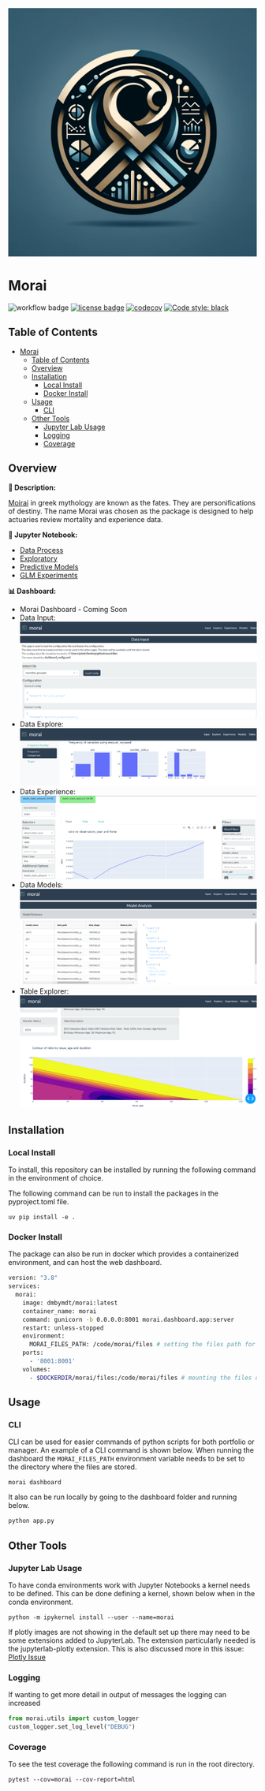 
<div align="center">
  <img src="morai/dashboard/assets/morai_logo.jpg"><br>
</div>

# Morai
![workflow badge](https://github.com/jkoestner/morai/actions/workflows/test-and-deploy.yml/badge.svg)
[![license badge](https://img.shields.io/github/license/jkoestner/morai)](https://github.com/jkoestner/morai/blob/main/LICENSE.md)
[![codecov](https://codecov.io/gh/jkoestner/morai/branch/main/graph/badge.svg?token=386HHBN1AK)](https://codecov.io/gh/jkoestner/morai)
[![Code style: black](https://img.shields.io/badge/code%20style-black-000000.svg)](https://github.com/psf/black)

## Table of Contents
- [Morai](#morai)
  - [Table of Contents](#table-of-contents)
  - [Overview](#overview)
  - [Installation](#installation)
    - [Local Install](#local-install)
    - [Docker Install](#docker-install)
  - [Usage](#usage)
    - [CLI](#cli)
  - [Other Tools](#other-tools)
    - [Jupyter Lab Usage](#jupyter-lab-usage)
    - [Logging](#logging)
    - [Coverage](#coverage)

## Overview

**📖 Description:**

[Moirai](https://en.wikipedia.org/wiki/Moirai#:~:text=In%20ancient%20Greek%20religion%20and,Moirai) 
in greek mythology are known as the fates. They are personifications of destiny.
The name Morai was chosen as the package is designed to help actuaries review 
mortality and experience data.

**🔬 Jupyter Notebook:**
<!--
these links were created by using the raw file link and then using tinyurl
to create a shortened link.
e.g.
https://github.com/jkoestner/morai/blob/main/notebooks/data_process.ipynb
https://github.com/jkoestner/morai/raw/main/notebooks/data_process.ipynb
https://tinyurl.com/
-->


- [Data Process](https://nbviewer.org/urls/tinyurl.com/morai-data)
- [Exploratory](https://nbviewer.org/urls/tinyurl.com/morai-explore)
- [Predictive Models](https://nbviewer.org/urls/tinyurl.com/morai-predict)
- [GLM Experiments](https://nbviewer.org/urls/tinyurl.com/morai-experiment-glm)

**📊 Dashboard:**

- Morai Dashboard - Coming Soon
- Data Input: ![dash_data_input](docs/screenshots/dash_data_input.png)
- Data Explore: ![dash_explore](docs/screenshots/dash_explore.png)
- Data Experience: ![dash_experience](docs/screenshots/dash_experience.png)
- Data Models: ![dash_models](docs/screenshots/dash_models.png)
- Table Explorer: ![dash_tables](docs/screenshots/dash_tables.png)

## Installation

### Local Install
To install, this repository can be installed by running the following command in 
the environment of choice.

The following command can be run to install the packages in the pyproject.toml file.

```
uv pip install -e .
```

### Docker Install
The package can also be run in docker which provides a containerized environment, and can host the web dashboard.

```bash
version: "3.8"
services:
  morai:
    image: dmbymdt/morai:latest
    container_name: morai
    command: gunicorn -b 0.0.0.0:8001 morai.dashboard.app:server
    restart: unless-stopped
    environment:
      MORAI_FILES_PATH: /code/morai/files # setting the files path for morai
    ports:
      - '8001:8001'
    volumes:
      - $DOCKERDIR/morai/files:/code/morai/files # mounting the files directory
```

## Usage

### CLI

CLI can be used for easier commands of python scripts for both portfolio or manager. An example of a CLI command is shown below. When running the dashboard the `MORAI_FILES_PATH` environment variable needs to be set to the directory where the files are stored.

```commandline
morai dashboard
```

It also can be run locally by going to the dashboard folder and running below.

```python
python app.py
```

## Other Tools
### Jupyter Lab Usage

To have conda environments work with Jupyter Notebooks a kernel needs to be defined. This can be done defining a kernel, shown below when
in the conda environment.

```
python -m ipykernel install --user --name=morai
```

If plotly images are not showing in the default set up there may need to be some extensions added to JupyterLab.
The extension particularly needed is the jupyterlab-plotly extension.
This is also discussed more in this issue: [Plotly Issue](https://github.com/plotly/plotly.py/issues/2672)

### Logging

If wanting to get more detail in output of messages the logging can increased
```python
from morai.utils import custom_logger
custom_logger.set_log_level("DEBUG")
```

### Coverage

To see the test coverage the following command is run in the root directory.
```
pytest --cov=morai --cov-report=html
```
